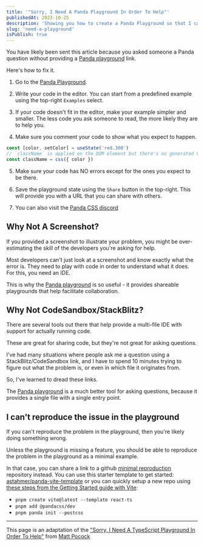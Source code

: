 ```yaml
---
title: '"Sorry, I Need A Panda Playground In Order To Help"'
publishedAt: 2023-10-25
description: 'Showing you how to create a Panda Playground so that I can help you with your problem.'
slug: 'need-a-playground'
isPublish: true
---
```


You have likely been sent this article because you asked someone a Panda question without providing a
[Panda playground](https://play.panda-css.com/) link.

Here's how to fix it.

1. Go to the [Panda Playground](https://play.panda-css.com/).

2. Write your code in the editor. You can start from a predefined example using the top-right `Examples` select.

3. If your code doesn't fit in the editor, make your example simpler and smaller. The less code you ask someone to read,
   the more likely they are to help you.

4. Make sure you comment your code to show what you expect to happen.

```ts
const [color, setColor] = useState('red.300')
// `className` is applied on the DOM element but there's no generated CSS rule for it...
const className = css({ color })
```

5. Make sure your code has NO errors except for the ones you expect to be there.

6. Save the playground state using the `Share` button in the top-right. This will provide you with a URL that you can
   share with others.

7. You can also visit the [Panda CSS discord](https://discord.gg/VQrkpsgSx7)

## Why Not A Screenshot?

If you provided a screenshot to illustrate your problem, you might be over-estimating the skill of the developers you're
asking for help.

Most developers can't just look at a screenshot and know exactly what the error is. They need to play with code in order
to understand what it does. For this, you need an IDE.

This is why the [Panda playground](https://play.panda-css.com/) is so useful - it provides shareable playgrounds that
help facilitate collaboration.

## Why Not CodeSandbox/StackBlitz?

There are several tools out there that help provide a multi-file IDE with support for actually running code.

These are great for sharing code, but they're not great for asking questions.

I've had many situations where people ask me a question using a StackBlitz/CodeSandbox link, and I have to spend 10
minutes trying to figure out what the problem is, or even in which file it originates from.

So, I've learned to dread these links.

The [Panda playground](https://play.panda-css.com/) is a much better tool for asking questions, because it provides a
single file with a single entry point.

## I can't reproduce the issue in the playground

If you can't reproduce the problem in the playground, then you're likely doing something wrong.

Unless the playground is missing a feature, you should be able to reproduce the problem in the playground as a minimal
example.

In that case, you can share a link to a github
[minimal reproduction](https://github.com/jmcdo29/wtf-is-a-minimum-reproduction) repository instead. You can use this
starter template to get started: [astahmer/panda-vite-template](https://github.com/astahmer/panda-vite-template) or you
can quickly setup a new repo using
[these steps from the Getting Started guide with Vite](https://panda-css.com/docs/installation/vite):

- `pnpm create vite@latest --template react-ts`
- `pnpm add @pandacss/dev`
- `pnpm panda init --postcss`

---

This page is an adaptation of the
["Sorry, I Need A TypeScript Playground In Order To Help"](https://www.totaltypescript.com/need-a-playground) from
[Matt Pocock](https://twitter.com/mattpocockuk)
